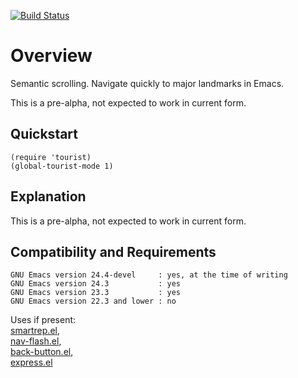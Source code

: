 [![Build Status](https://secure.travis-ci.org/rolandwalker/tourist.png)](http://travis-ci.org/rolandwalker/tourist)

Overview
========

Semantic scrolling.  Navigate quickly to major landmarks in Emacs.

This is a pre-alpha, not expected to work in current form.

Quickstart
----------

```elisp
(require 'tourist)
(global-tourist-mode 1)
```

Explanation
-----------

This is a pre-alpha, not expected to work in current form.

Compatibility and Requirements
------------------------------

	GNU Emacs version 24.4-devel     : yes, at the time of writing
	GNU Emacs version 24.3           : yes
	GNU Emacs version 23.3           : yes
	GNU Emacs version 22.3 and lower : no

Uses if present:  
[smartrep.el](http://github.com/myuhe/smartrep.el),  
[nav-flash.el](http://github.com/rolandwalker/nav-flash),  
[back-button.el](http://github.com/rolandwalker/back-button),  
[express.el](http://github.com/rolandwalker/express)
